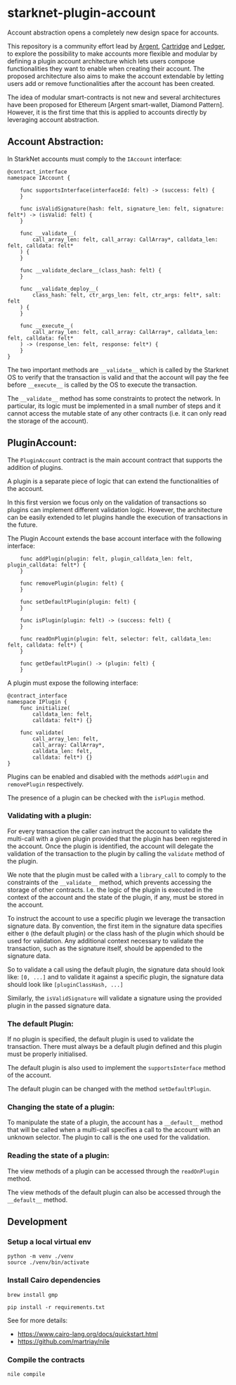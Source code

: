 # starknet-plugin-account

Account abstraction opens a completely new design space for accounts.

This repository is a community effort lead by [Argent](https://www.argent.xyz/), [Cartridge](https://cartridge.gg) and [Ledger](https://www.ledger.com/), to explore the possibility to make accounts more flexible and modular by defining a plugin account architecture which lets users compose functionalities they want to enable when creating their account. The proposed architecture also aims to make the account extendable by letting users add or remove functionalities after the account has been created.

The idea of modular smart-contracts is not new and several architectures have been proposed for Ethereum [Argent smart-wallet,  Diamond Pattern]. However, it is the first time that this is applied to accounts directly by leveraging account abstraction.

## Account Abstraction:

In StarkNet accounts must comply to the `IAccount` interface:

```cairo
@contract_interface
namespace IAccount {

    func supportsInterface(interfaceId: felt) -> (success: felt) {
    }

    func isValidSignature(hash: felt, signature_len: felt, signature: felt*) -> (isValid: felt) {
    }

    func __validate__(
        call_array_len: felt, call_array: CallArray*, calldata_len: felt, calldata: felt*
    ) {
    }

    func __validate_declare__(class_hash: felt) {
    }

    func __validate_deploy__(
        class_hash: felt, ctr_args_len: felt, ctr_args: felt*, salt: felt
    ) {
    }

    func __execute__(
        call_array_len: felt, call_array: CallArray*, calldata_len: felt, calldata: felt*
    ) -> (response_len: felt, response: felt*) {
    }
}
```
The two important methods are `__validate__` which is called by the Starknet OS to verify that the transaction is valid and that the account will pay the fee before `__execute__` is called by the OS to execute the transaction.

The `__validate__` method has some constraints to protect the network. In particular, its logic must be implemented in a small number of steps and it cannot access the mutable state of any other contracts (i.e. it can only read the storage of the account).

## PluginAccount:

The `PluginAccount` contract is the main account contract that supports the addition of plugins. 

A plugin is a separate piece of logic that can extend the functionalities of the account. 

In this first version we focus only on the validation of transactions so plugins can implement different validation logic. However, the architecture can be easily extended to let plugins handle the execution of transactions in the future.

The Plugin Account extends the base account interface with the following interface:

```cairo
    func addPlugin(plugin: felt, plugin_calldata_len: felt, plugin_calldata: felt*) {
    }

    func removePlugin(plugin: felt) {
    }

    func setDefaultPlugin(plugin: felt) {
    }

    func isPlugin(plugin: felt) -> (success: felt) {
    }

    func readOnPlugin(plugin: felt, selector: felt, calldata_len: felt, calldata: felt*) {
    }

    func getDefaultPlugin() -> (plugin: felt) {
    }
```

A plugin must expose the following interface:

```cairo
@contract_interface
namespace IPlugin {
    func initialize(
        calldata_len: felt,
        calldata: felt*) {}

    func validate(
        call_array_len: felt,
        call_array: CallArray*,
        calldata_len: felt,
        calldata: felt*) {}
}
```
Plugins can be enabled and disabled with the methods `addPlugin` and `removePlugin` respectively. 

The presence of a plugin can be checked with the `isPlugin` method.

### Validating with a plugin:

For every transaction the caller can instruct the account to validate the multi-call with a given plugin provided that the plugin has been registered in the account. Once the plugin is identified, the account will delegate the validation of the transaction to the plugin by calling the `validate` method of the plugin.

We note that the plugin must be called with a `library_call` to comply to the constraints of the `__validate__` method, which prevents accessing the storage of other contracts. I.e. the logic of the plugin is executed in the context of the account and the state of the plugin, if any, must be stored in the account.

To instruct the account to use a specific plugin we leverage the transaction signature data. By convention, the first item in the signature data specifies either `0` (the default plugin) or the class hash of the plugin which should be used for validation. Any additional context necessary to validate the transaction, such as the signature itself, should be appended to the signature data.

So to validate a call using the default plugin, the signature data should look like: `[0, ...]` and to validate it against a specific plugin, the signature data should look like `[pluginClassHash, ...]`

Similarly, the `isValidSignature` will validate a signature using the provided plugin in the passed signature data.

### The default Plugin:

If no plugin is specified, the default plugin is used to validate the transaction. There must always be a default plugin defined and this plugin must be properly initialised.

The default plugin is also used to implement the `supportsInterface` method of the account.

The default plugin can be changed with the method `setDefaultPlugin`.

### Changing the state of a plugin:

To manipulate the state of a plugin, the account has a `__default__` method that will be called when a multi-call specifies a call to the account with an unknown selector.  The plugin to call is the one used for the validation.

### Reading the state of a plugin:

The view methods of a plugin can be accessed through the `readOnPlugin` method.

The view methods of the default plugin can also be accessed through the `__default__` method.

## Development

### Setup a local virtual env

```
python -m venv ./venv
source ./venv/bin/activate
```

### Install Cairo dependencies
```
brew install gmp
```

```
pip install -r requirements.txt
```

See for more details:
- https://www.cairo-lang.org/docs/quickstart.html
- https://github.com/martriay/nile

### Compile the contracts
```
nile compile
```

